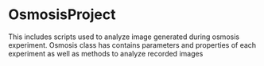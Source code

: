 # OsmosisProject
This includes scripts used to analyze image generated during osmosis experiment.
Osmosis class has contains parameters and properties of each experiment as well as methods to analyze recorded images



